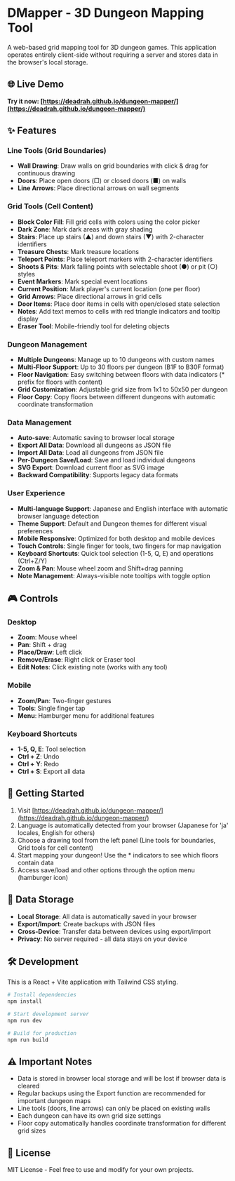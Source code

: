 # DMapper - 3D Dungeon Mapping Tool

A web-based grid mapping tool for 3D dungeon games.
This application operates entirely client-side without requiring a server and stores data in the browser's local storage.

## 🌐 Live Demo

**Try it now: [https://deadrah.github.io/dungeon-mapper/](https://deadrah.github.io/dungeon-mapper/)**

## ✨ Features

### Line Tools (Grid Boundaries)
- **Wall Drawing**: Draw walls on grid boundaries with click & drag for continuous drawing
- **Doors**: Place open doors (□) or closed doors (■) on walls
- **Line Arrows**: Place directional arrows on wall segments

### Grid Tools (Cell Content)
- **Block Color Fill**: Fill grid cells with colors using the color picker
- **Dark Zone**: Mark dark areas with gray shading
- **Stairs**: Place up stairs (▲) and down stairs (▼) with 2-character identifiers
- **Treasure Chests**: Mark treasure locations
- **Teleport Points**: Place teleport markers with 2-character identifiers
- **Shoots & Pits**: Mark falling points with selectable shoot (●) or pit (○) styles
- **Event Markers**: Mark special event locations
- **Current Position**: Mark player's current location (one per floor)
- **Grid Arrows**: Place directional arrows in grid cells
- **Door Items**: Place door items in cells with open/closed state selection
- **Notes**: Add text memos to cells with red triangle indicators and tooltip display
- **Eraser Tool**: Mobile-friendly tool for deleting objects

### Dungeon Management
- **Multiple Dungeons**: Manage up to 10 dungeons with custom names
- **Multi-Floor Support**: Up to 30 floors per dungeon (B1F to B30F format)
- **Floor Navigation**: Easy switching between floors with data indicators (* prefix for floors with content)
- **Grid Customization**: Adjustable grid size from 1x1 to 50x50 per dungeon
- **Floor Copy**: Copy floors between different dungeons with automatic coordinate transformation

### Data Management
- **Auto-save**: Automatic saving to browser local storage
- **Export All Data**: Download all dungeons as JSON file
- **Import All Data**: Load all dungeons from JSON file
- **Per-Dungeon Save/Load**: Save and load individual dungeons
- **SVG Export**: Download current floor as SVG image
- **Backward Compatibility**: Supports legacy data formats

### User Experience
- **Multi-language Support**: Japanese and English interface with automatic browser language detection
- **Theme Support**: Default and Dungeon themes for different visual preferences
- **Mobile Responsive**: Optimized for both desktop and mobile devices
- **Touch Controls**: Single finger for tools, two fingers for map navigation
- **Keyboard Shortcuts**: Quick tool selection (1-5, Q, E) and operations (Ctrl+Z/Y)
- **Zoom & Pan**: Mouse wheel zoom and Shift+drag panning
- **Note Management**: Always-visible note tooltips with toggle option

## 🎮 Controls

### Desktop
- **Zoom**: Mouse wheel
- **Pan**: Shift + drag
- **Place/Draw**: Left click
- **Remove/Erase**: Right click or Eraser tool
- **Edit Notes**: Click existing note (works with any tool)

### Mobile
- **Zoom/Pan**: Two-finger gestures
- **Tools**: Single finger tap
- **Menu**: Hamburger menu for additional features

### Keyboard Shortcuts
- **1-5, Q, E**: Tool selection
- **Ctrl + Z**: Undo
- **Ctrl + Y**: Redo
- **Ctrl + S**: Export all data

## 🚀 Getting Started

1. Visit [https://deadrah.github.io/dungeon-mapper/](https://deadrah.github.io/dungeon-mapper/)
2. Language is automatically detected from your browser (Japanese for 'ja' locales, English for others)
3. Choose a drawing tool from the left panel (Line tools for boundaries, Grid tools for cell content)
4. Start mapping your dungeon! Use the * indicators to see which floors contain data
5. Access save/load and other options through the option menu (hamburger icon)

## 💾 Data Storage

- **Local Storage**: All data is automatically saved in your browser
- **Export/Import**: Create backups with JSON files
- **Cross-Device**: Transfer data between devices using export/import
- **Privacy**: No server required - all data stays on your device

## 🛠️ Development

This is a React + Vite application with Tailwind CSS styling.

```bash
# Install dependencies
npm install

# Start development server
npm run dev

# Build for production
npm run build
```


## ⚠️ Important Notes

- Data is stored in browser local storage and will be lost if browser data is cleared
- Regular backups using the Export function are recommended for important dungeon maps
- Line tools (doors, line arrows) can only be placed on existing walls
- Each dungeon can have its own grid size settings
- Floor copy automatically handles coordinate transformation for different grid sizes

## 📄 License

MIT License - Feel free to use and modify for your own projects.
